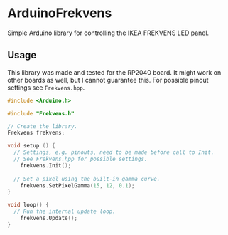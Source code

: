 # ArduinoFrekvens

Simple Arduino library for controlling the IKEA FREKVENS LED panel.

## Usage

This library was made and tested for the RP2040 board. It might work on other boards as well, but I cannot guarantee this. For possible pinout settings see `Frekvens.hpp`.

```C++
#include <Arduino.h>

#include "Frekvens.h"

// Create the library.
Frekvens frekvens;

void setup () {
  // Settings, e.g. pinouts, need to be made before call to Init.
  // See Frekvens.hpp for possible settings.
	frekvens.Init();
  
  // Set a pixel using the built-in gamma curve.
	frekvens.SetPixelGamma(15, 12, 0.1);
}

void loop() {
  // Run the internal update loop.
	frekvens.Update();
}
```
